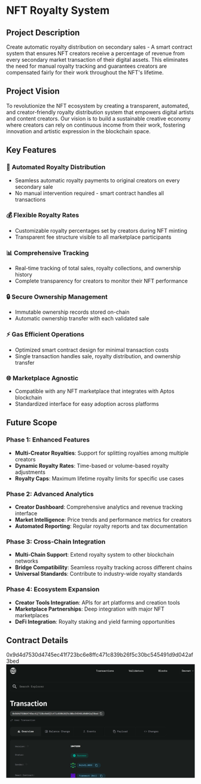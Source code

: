 # NFT Royalty System

## Project Description
Create automatic royalty distribution on secondary sales - A smart contract system that ensures NFT creators receive a percentage of revenue from every secondary market transaction of their digital assets. This eliminates the need for manual royalty tracking and guarantees creators are compensated fairly for their work throughout the NFT's lifetime.

## Project Vision
To revolutionize the NFT ecosystem by creating a transparent, automated, and creator-friendly royalty distribution system that empowers digital artists and content creators. Our vision is to build a sustainable creative economy where creators can rely on continuous income from their work, fostering innovation and artistic expression in the blockchain space.

## Key Features

### 🎨 **Automated Royalty Distribution**
- Seamless automatic royalty payments to original creators on every secondary sale
- No manual intervention required - smart contract handles all transactions

### 💰 **Flexible Royalty Rates**
- Customizable royalty percentages set by creators during NFT minting
- Transparent fee structure visible to all marketplace participants

### 📊 **Comprehensive Tracking**
- Real-time tracking of total sales, royalty collections, and ownership history
- Complete transparency for creators to monitor their NFT performance

### 🔒 **Secure Ownership Management**
- Immutable ownership records stored on-chain
- Automatic ownership transfer with each validated sale

### ⚡ **Gas Efficient Operations**
- Optimized smart contract design for minimal transaction costs
- Single transaction handles sale, royalty distribution, and ownership transfer

### 🌐 **Marketplace Agnostic**
- Compatible with any NFT marketplace that integrates with Aptos blockchain
- Standardized interface for easy adoption across platforms

## Future Scope

### Phase 1: Enhanced Features
- **Multi-Creator Royalties**: Support for splitting royalties among multiple creators
- **Dynamic Royalty Rates**: Time-based or volume-based royalty adjustments
- **Royalty Caps**: Maximum lifetime royalty limits for specific use cases

### Phase 2: Advanced Analytics
- **Creator Dashboard**: Comprehensive analytics and revenue tracking interface
- **Market Intelligence**: Price trends and performance metrics for creators
- **Automated Reporting**: Regular royalty reports and tax documentation

### Phase 3: Cross-Chain Integration
- **Multi-Chain Support**: Extend royalty system to other blockchain networks
- **Bridge Compatibility**: Seamless royalty tracking across different chains
- **Universal Standards**: Contribute to industry-wide royalty standards

### Phase 4: Ecosystem Expansion
- **Creator Tools Integration**: APIs for art platforms and creation tools
- **Marketplace Partnerships**: Deep integration with major NFT marketplaces
- **DeFi Integration**: Royalty staking and yield farming opportunities

## Contract Details
0x9d4d7530d4745ec41f723bc6e8ffc471c839b26f5c30bc545491d9d042af3bed
![alt text](image.png)